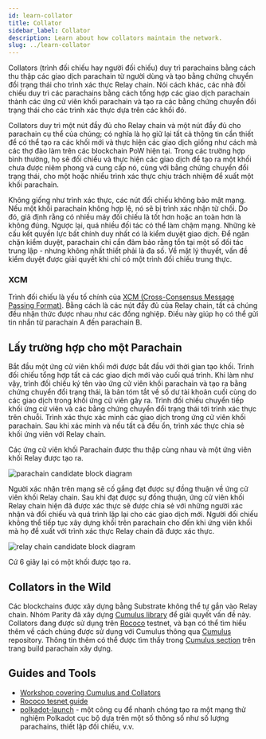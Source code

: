 ```yaml
---
id: learn-collator
title: Collator
sidebar_label: Collator
description: Learn about how collators maintain the network.
slug: ../learn-collator
---
```


Collators (trình đối chiếu hay người đối chiếu) duy trì parachains bằng cách thu thập các giao dịch parachain từ người dùng và tạo bằng chứng chuyển đổi trạng thái cho trình xác thực Relay chain. Nói cách khác, các nhà đối chiếu duy trì các parachains bằng cách tổng hợp các giao dịch parachain thành các ứng cử viên khối parachain và tạo ra các bằng chứng chuyển đổi trạng thái cho các trình xác thực dựa trên các khối đó.

Collators duy trì một nút đầy đủ cho Relay chain và một nút đầy đủ cho parachain cụ thể của chúng; có nghĩa là họ giữ lại tất cả thông tin cần thiết để có thể tạo ra các khối mới và thực hiện các giao dịch giống như cách mà các thợ đào làm trên các blockchain PoW hiện tại. Trong các trường hợp bình thường, họ sẽ đối chiếu và thực hiện các giao dịch để tạo ra một khối chưa được niêm phong và cung cấp nó, cùng với bằng chứng chuyển đổi trạng thái, cho một hoặc nhiều trình xác thực chịu trách nhiệm đề xuất một khối parachain.

Không giống như trình xác thực, các nút đối chiếu không bảo mật mạng. Nếu một khối parachain không hợp lệ, nó sẽ bị trình xác nhận từ chối. Do đó, giả định rằng có nhiều máy đối chiếu là tốt hơn hoặc an toàn hơn là không đúng. Ngược lại, quá nhiều đối tác có thể làm chậm mạng. Những kẻ cấu kết quyền lực bất chính duy nhất có là kiểm duyệt giao dịch. Để ngăn chặn kiểm duyệt, parachain chỉ cần đảm bảo rằng tồn tại một số đối tác trung lập - nhưng không nhất thiết phải là đa số. Về mặt lý thuyết, vấn đề kiểm duyệt được giải quyết khi chỉ có một trình đối chiếu trung thực.

### XCM

Trình đối chiếu là yếu tố chính của
[XCM (Cross-Consensus Message Passing Format)](learn-cross-consensus.md).
Bằng cách là các nút đầy đủ của Relay chain, tất cả chúng đều nhận thức được nhau như các đồng nghiệp. Điều này giúp họ có thể gửi tin nhắn từ parachain A đến parachain B.

## Lấy trường hợp cho một Parachain

Bắt đầu một ứng cử viên khối mới được bắt đầu với thời gian tạo khối. Trình đối chiếu tổng hợp tất cả các giao dịch mới vào cuối quá trình. Khi làm như vậy, trình đối chiếu ký tên vào ứng cử viên khối parachain và tạo ra bằng chứng chuyển đổi trạng thái, là bản tóm tắt về số dư tài khoản cuối cùng do các giao dịch trong khối ứng cử viên gây ra. Trình đối chiếu chuyển tiếp khối ứng cử viên và các bằng chứng chuyển đổi trạng thái tới trình xác thực trên chuỗi. Trình xác thực xác minh các giao dịch trong ứng cử viên khối parachain. Sau khi xác minh và nếu tất cả đều ổn, trình xác thực chia sẻ khối ứng viên với Relay chain.

Các ứng cử viên khối Parachain được thu thập cùng nhau và một ứng viên khối Relay được tạo ra.

![parachain candidate block diagram](../assets/polkadot-consensus-example-1.png)

Người xác nhận trên mạng sẽ cố gắng đạt được sự đồng thuận về ứng cử viên khối Relay chain. Sau khi đạt được sự đồng thuận, ứng cử viên khối Relay chain hiện đã được xác thực sẽ được chia sẻ với những người xác nhận và đối chiếu và quá trình lặp lại cho các giao dịch mới. Người đối chiếu không thể tiếp tục xây dựng khối trên parachain cho đến khi ứng viên khối mà họ đề xuất với trình xác thực Relay chain đã được xác thực.

![relay chain candidate block diagram](../assets/polkadot-consensus-example-2.png)

Cứ 6 giây lại có một khối được tạo ra.

## Collators in the Wild

Các blockchains được xây dựng bằng Substrate không thể tự gắn vào Relay chain. Nhóm Parity đã xây dựng [Cumulus library](https://github.com/paritytech/cumulus/) để giải quyết vấn đề này.
Collators đang được sử dụng trên [Rococo](../build/build-parachains.md##testing-a-parachains:-rococo-testnet) testnet, và bạn có thể tìm hiểu thêm về cách chúng được sử dụng với Cumulus thông qua [Cumulus](https://github.com/paritytech/cumulus/)
repository. Thông tin thêm có thể được tìm thấy trong [Cumulus section](../build/build-parachains.md###cumulus) trên trang build parachain xây dựng.

## Guides and Tools

- [Workshop covering Cumulus and Collators](https://substrate.dev/cumulus-workshop/)
- [Rococo tesnet guide](../build/build-parachains.md##testing-a-parachains:-rococo-testnet)
- [polkadot-launch](https://github.com/shawntabrizi/polkadot-launch) - một công cụ để nhanh chóng tạo ra một mạng thử nghiệm Polkadot cục bộ dựa trên một số thông số như số lượng parachains, thiết lập đối chiếu, v.v.
